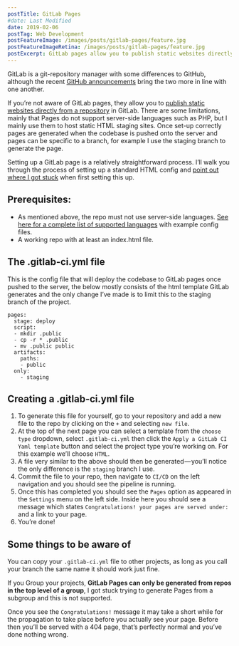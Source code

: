 ```yaml
---
postTitle: GitLab Pages
#date: Last Modified
date: 2019-02-06
postTag: Web Development
postFeatureImage: /images/posts/gitlab-pages/feature.jpg
postFeatureImageRetina: /images/posts/gitlab-pages/feature.jpg
postExcerpt: GitLab pages allow you to publish static websites directly from a repository in GitLab. I mainly use them to host static HTML staging sites.
---
```


GitLab is a git-repository manager with some differences to GitHub, although the recent [GitHub announcements](https://blog.github.com/2019-01-07-new-year-new-github/) bring the two more in line with one another.

If you’re not aware of GitLab pages, they allow you to [publish static websites directly from a repository](https://docs.gitlab.com/ee/user/project/pages/) in GitLab. There are some limitations, mainly that Pages do not support server-side languages such as PHP, but I mainly use them to host static HTML staging sites. Once set-up correctly pages are generated when the codebase is pushed onto the server and pages can be specific to a branch, for example I use the staging branch to generate the page.

Setting up a GitLab page is a relatively straightforward process. I’ll walk you through the process of setting up a standard HTML config and [point out where I got stuck](https://stackoverflow.com/questions/54227311/pages-not-showing-in-settings-after-successful-pipeline) when first setting this up.

## Prerequisites:

* As mentioned above, the repo must not use server-side languages. [See here for a complete list of supported languages](https://gitlab.com/pages) with example config files.
* A working repo with at least an index.html file.

## The .gitlab-ci.yml file

This is the config file that will deploy the codebase to GitLab pages once pushed to the server, the below mostly consists of the html template GitLab generates and the only change I’ve made is to limit this to the staging branch of the project.

```
pages:
  stage: deploy
  script:
  - mkdir .public
  - cp -r * .public
  - mv .public public
  artifacts:
    paths:
    - public
  only:
    - staging
```

## Creating a .gitlab-ci.yml file

1. To generate this file for yourself, go to your repository and add a new file to the repo by clicking on the `+` and selecting `new file`.
2. At the top of the next page you can select a template from the `choose type` dropdown, select `.gitlab-ci.yml` then click the `Apply a GitLab CI Yaml template` button and select the project type you’re working on. For this example we’ll choose `HTML`.
3. A file very similar to the above should then be generated — you’ll notice the only difference is the `staging` branch I use.
4. Commit the file to your repo, then navigate to `CI/CD` on the left navigation and you should see the pipeline is running.
5. Once this has completed you should see the `Pages` option as appeared in the `Settings` menu on the left side. Inside here you should see a message which states `Congratulations! your pages are served under:` and a link to your page.
6. You’re done!

## Some things to be aware of

You can copy your `.gitlab-ci.yml` file to other projects, as long as you call your branch the same name it should work just fine.

If you Group your projects, **GitLab Pages can only be generated from repos in the top level of a group**, I got stuck trying to generate Pages from a subgroup and this is not supported.

Once you see the `Congratulations!` message it may take a short while for the propagation to take place before you actually see your page. Before then you’ll be served with a 404 page, that’s perfectly normal and you’ve done nothing wrong.
